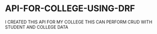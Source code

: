 # API-FOR-COLLEGE-USING-DRF
I CREATED THIS API FOR MY COLLEGE THIS CAN PERFORM CRUD WITH STUDENT AND COLLEGE DATA
